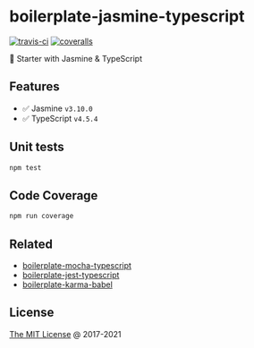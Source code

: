 # boilerplate-jasmine-typescript

[![travis-ci](https://api.app.travis-ci.com/github/piecioshka/boilerplate-jasmine-typescript.svg?branch=master)](https://app.travis-ci.com/github/piecioshka/boilerplate-jasmine-typescript)
[![coveralls](https://coveralls.io/repos/github/piecioshka/boilerplate-jasmine-typescript/badge.svg?branch=master)](https://coveralls.io/github/piecioshka/boilerplate-jasmine-typescript?branch=master)

🍴 Starter with Jasmine & TypeScript

## Features

* :white_check_mark: Jasmine `v3.10.0`
* :white_check_mark: TypeScript `v4.5.4`

## Unit tests

```bash
npm test
```

## Code Coverage

```bash
npm run coverage
```

## Related

* [boilerplate-mocha-typescript](https://github.com/piecioshka/boilerplate-mocha-typescript)
* [boilerplate-jest-typescript](https://github.com/piecioshka/boilerplate-jest-typescript)
* [boilerplate-karma-babel](https://github.com/piecioshka/boilerplate-karma-babel)

## License

[The MIT License](https://piecioshka.mit-license.org) @ 2017-2021
